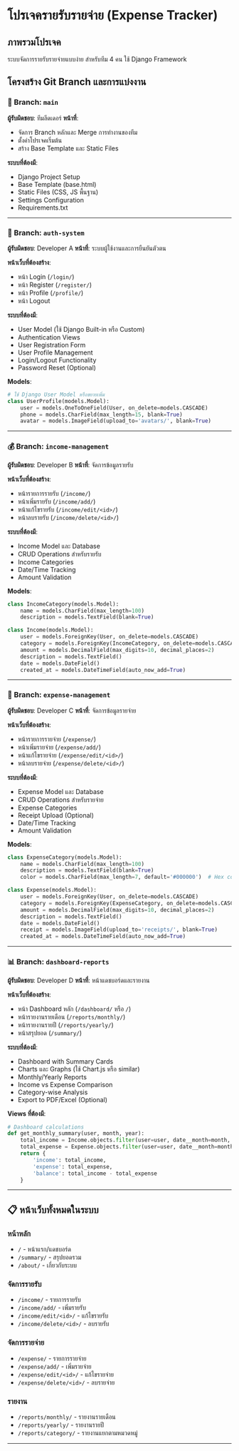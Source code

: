 # โปรเจครายรับรายจ่าย (Expense Tracker)

## ภาพรวมโปรเจค
ระบบจัดการรายรับรายจ่ายแบบง่าย สำหรับทีม 4 คน ใช้ Django Framework

## โครงสร้าง Git Branch และการแบ่งงาน

### 🌟 Branch: `main`
**ผู้รับผิดชอบ**: ทีมลีดเดอร์
**หน้าที่**: 
- จัดการ Branch หลักและ Merge การทำงานของทีม
- ตั้งค่าโปรเจคเริ่มต้น
- สร้าง Base Template และ Static Files

**ระบบที่ต้องมี**:
- Django Project Setup
- Base Template (base.html)
- Static Files (CSS, JS พื้นฐาน)
- Settings Configuration
- Requirements.txt

---

### 👤 Branch: `auth-system`
**ผู้รับผิดชอบ**: Developer A
**หน้าที่**: ระบบผู้ใช้งานและการยืนยันตัวตน

**หน้าเว็บที่ต้องสร้าง**:
- หน้า Login (`/login/`)
- หน้า Register (`/register/`)
- หน้า Profile (`/profile/`)
- หน้า Logout

**ระบบที่ต้องมี**:
- User Model (ใช้ Django Built-in หรือ Custom)
- Authentication Views
- User Registration Form
- User Profile Management
- Login/Logout Functionality
- Password Reset (Optional)

**Models**:
```python
# ใช้ Django User Model หรือขยายเพิ่ม
class UserProfile(models.Model):
    user = models.OneToOneField(User, on_delete=models.CASCADE)
    phone = models.CharField(max_length=15, blank=True)
    avatar = models.ImageField(upload_to='avatars/', blank=True)
```

---

### 💰 Branch: `income-management`
**ผู้รับผิดชอบ**: Developer B
**หน้าที่**: จัดการข้อมูลรายรับ

**หน้าเว็บที่ต้องสร้าง**:
- หน้ารายการรายรับ (`/income/`)
- หน้าเพิ่มรายรับ (`/income/add/`)
- หน้าแก้ไขรายรับ (`/income/edit/<id>/`)
- หน้าลบรายรับ (`/income/delete/<id>/`)

**ระบบที่ต้องมี**:
- Income Model และ Database
- CRUD Operations สำหรับรายรับ
- Income Categories
- Date/Time Tracking
- Amount Validation

**Models**:
```python
class IncomeCategory(models.Model):
    name = models.CharField(max_length=100)
    description = models.TextField(blank=True)

class Income(models.Model):
    user = models.ForeignKey(User, on_delete=models.CASCADE)
    category = models.ForeignKey(IncomeCategory, on_delete=models.CASCADE)
    amount = models.DecimalField(max_digits=10, decimal_places=2)
    description = models.TextField()
    date = models.DateField()
    created_at = models.DateTimeField(auto_now_add=True)
```

---

### 💸 Branch: `expense-management`
**ผู้รับผิดชอบ**: Developer C
**หน้าที่**: จัดการข้อมูลรายจ่าย

**หน้าเว็บที่ต้องสร้าง**:
- หน้ารายการรายจ่าย (`/expense/`)
- หน้าเพิ่มรายจ่าย (`/expense/add/`)
- หน้าแก้ไขรายจ่าย (`/expense/edit/<id>/`)
- หน้าลบรายจ่าย (`/expense/delete/<id>/`)

**ระบบที่ต้องมี**:
- Expense Model และ Database
- CRUD Operations สำหรับรายจ่าย
- Expense Categories
- Receipt Upload (Optional)
- Date/Time Tracking
- Amount Validation

**Models**:
```python
class ExpenseCategory(models.Model):
    name = models.CharField(max_length=100)
    description = models.TextField(blank=True)
    color = models.CharField(max_length=7, default='#000000')  # Hex color

class Expense(models.Model):
    user = models.ForeignKey(User, on_delete=models.CASCADE)
    category = models.ForeignKey(ExpenseCategory, on_delete=models.CASCADE)
    amount = models.DecimalField(max_digits=10, decimal_places=2)
    description = models.TextField()
    date = models.DateField()
    receipt = models.ImageField(upload_to='receipts/', blank=True)
    created_at = models.DateTimeField(auto_now_add=True)
```

---

### 📊 Branch: `dashboard-reports`
**ผู้รับผิดชอบ**: Developer D
**หน้าที่**: หน้าแดชบอร์ดและรายงาน

**หน้าเว็บที่ต้องสร้าง**:
- หน้า Dashboard หลัก (`/dashboard/` หรือ `/`)
- หน้ารายงานรายเดือน (`/reports/monthly/`)
- หน้ารายงานรายปี (`/reports/yearly/`)
- หน้าสรุปยอด (`/summary/`)

**ระบบที่ต้องมี**:
- Dashboard with Summary Cards
- Charts และ Graphs (ใช้ Chart.js หรือ similar)
- Monthly/Yearly Reports
- Income vs Expense Comparison
- Category-wise Analysis
- Export to PDF/Excel (Optional)

**Views ที่ต้องมี**:
```python
# Dashboard calculations
def get_monthly_summary(user, month, year):
    total_income = Income.objects.filter(user=user, date__month=month, date__year=year).aggregate(Sum('amount'))
    total_expense = Expense.objects.filter(user=user, date__month=month, date__year=year).aggregate(Sum('amount'))
    return {
        'income': total_income,
        'expense': total_expense,
        'balance': total_income - total_expense
    }
```

---

## 📋 หน้าเว็บทั้งหมดในระบบ

### หน้าหลัก
- `/` - หน้าแรก/แดชบอร์ด
- `/summary/` - สรุปยอดรวม
- `/about/` - เกี่ยวกับระบบ

### จัดการรายรับ
- `/income/` - รายการรายรับ
- `/income/add/` - เพิ่มรายรับ
- `/income/edit/<id>/` - แก้ไขรายรับ
- `/income/delete/<id>/` - ลบรายรับ

### จัดการรายจ่าย  
- `/expense/` - รายการรายจ่าย
- `/expense/add/` - เพิ่มรายจ่าย
- `/expense/edit/<id>/` - แก้ไขรายจ่าย
- `/expense/delete/<id>/` - ลบรายจ่าย

### รายงาน
- `/reports/monthly/` - รายงานรายเดือน
- `/reports/yearly/` - รายงานรายปี
- `/reports/category/` - รายงานแยกตามหมวดหมู่

---


